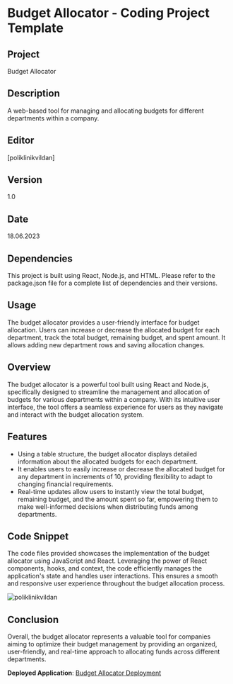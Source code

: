 # Budget Allocator - Coding Project Template

## Project
Budget Allocator

## Description
A web-based tool for managing and allocating budgets for different departments within a company.

## Editor
[poliklinikvildan]

## Version
1.0

## Date
18.06.2023

## Dependencies
This project is built using React, Node.js, and HTML. Please refer to the package.json file for a complete list of dependencies and their versions.

## Usage
The budget allocator provides a user-friendly interface for budget allocation. Users can increase or decrease the allocated budget for each department, track the total budget, remaining budget, and spent amount. It allows adding new department rows and saving allocation changes.

## Overview
The budget allocator is a powerful tool built using React and Node.js, specifically designed to streamline the management and allocation of budgets for various departments within a company. With its intuitive user interface, the tool offers a seamless experience for users as they navigate and interact with the budget allocation system.

## Features
- Using a table structure, the budget allocator displays detailed information about the allocated budgets for each department.
- It enables users to easily increase or decrease the allocated budget for any department in increments of 10, providing flexibility to adapt to changing financial requirements.
- Real-time updates allow users to instantly view the total budget, remaining budget, and the amount spent so far, empowering them to make well-informed decisions when distributing funds among departments.

## Code Snippet
The code files provided showcases the implementation of the budget allocator using JavaScript and React. Leveraging the power of React components, hooks, and context, the code efficiently manages the application's state and handles user interactions. This ensures a smooth and responsive user experience throughout the budget allocation process.

![poliklinikvildan](https://github.com/poliklinikvildan/ejtos-react_budget_app/assets/134360221/8e1741a2-011d-4b5b-a760-da89c202d325)

## Conclusion
Overall, the budget allocator represents a valuable tool for companies aiming to optimize their budget management by providing an organized, user-friendly, and real-time approach to allocating funds across different departments.

**Deployed Application**: [Budget Allocator Deployment](https://poliklinikvildan.netlify.app/)

